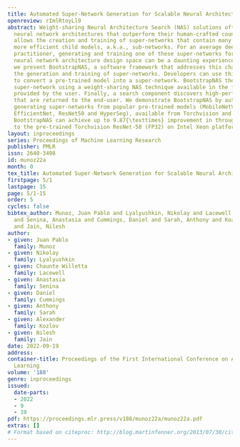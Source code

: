 ```yaml
---
title: Automated Super-Network Generation for Scalable Neural Architecture Search
openreview: rImlRtoyLl9
abstract: Weight-sharing Neural Architecture Search (NAS) solutions often discover
  neural network architectures that outperform their human-crafted counterparts. Weight-sharing
  allows the creation and training of super-networks that contain many smaller and
  more efficient child models, a.k.a., sub-networks. For an average deep learning
  practitioner, generating and training one of these super-networks for an arbitrary
  neural network architecture design space can be a daunting experience. In this paper,
  we present BootstrapNAS, a software framework that addresses this challenge by automating
  the generation and training of super-networks. Developers can use this solution
  to convert a pre-trained model into a super-network. BootstrapNAS then trains the
  super-network using a weight-sharing NAS technique available in the framework or
  provided by the user. Finally, a search component discovers high-performing sub-networks
  that are returned to the end-user. We demonstrate BootstrapNAS by automatically
  generating super-networks from popular pre-trained models (MobileNetV2, MobileNetV3,
  EfficientNet, ResNet50 and HyperSeg), available from Torchvision and other repositories.
  BootstrapNAS can achieve up to 9.87{\texttimes} improvement in throughput in comparison
  to the pre-trained Torchvision ResNet-50 (FP32) on Intel Xeon platform.
layout: inproceedings
series: Proceedings of Machine Learning Research
publisher: PMLR
issn: 2640-3498
id: munoz22a
month: 0
tex_title: Automated Super-Network Generation for Scalable Neural Architecture Search
firstpage: 5/1
lastpage: 15
page: 5/1-15
order: 5
cycles: false
bibtex_author: Munoz, Juan Pablo and Lyalyushkin, Nikolay and Lacewell, Chaunte Willetta
  and Senina, Anastasia and Cummings, Daniel and Sarah, Anthony and Kozlov, Alexander
  and Jain, Nilesh
author:
- given: Juan Pablo
  family: Munoz
- given: Nikolay
  family: Lyalyushkin
- given: Chaunte Willetta
  family: Lacewell
- given: Anastasia
  family: Senina
- given: Daniel
  family: Cummings
- given: Anthony
  family: Sarah
- given: Alexander
  family: Kozlov
- given: Nilesh
  family: Jain
date: 2022-09-19
address:
container-title: Proceedings of the First International Conference on Automated Machine
  Learning
volume: '188'
genre: inproceedings
issued:
  date-parts:
  - 2022
  - 9
  - 19
pdf: https://proceedings.mlr.press/v188/munoz22a/munoz22a.pdf
extras: []
# Format based on citeproc: http://blog.martinfenner.org/2013/07/30/citeproc-yaml-for-bibliographies/
---
```

